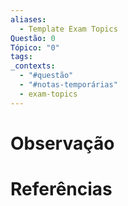 ```yaml
---
aliases:
  - Template Exam Topics
Questão: 0
Tópico: "0"
tags: 
_contexts:
  - "#questão"
  - "#notas-temporárias"
  - exam-topics
---
```


# Observação

# Referências 
